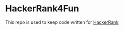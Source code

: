 # HackerRank4Fun
This repo is used to keep code written for [HackerRank](https://www.hackerrank.com/)
